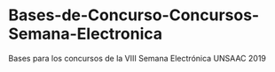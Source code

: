 # Bases-de-Concurso-Concursos-Semana-Electronica
Bases para los concursos de la VIII Semana Electrónica UNSAAC 2019
